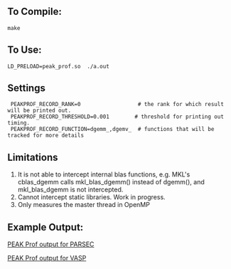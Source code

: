 ## To Compile:

``make`` 

## To Use: 

``LD_PRELOAD=peak_prof.so  ./a.out`` 


## Settings
```
 PEAKPROF_RECORD_RANK=0                  # the rank for which result will be printed out. 
 PEAKPROF_RECORD_THRESHOLD=0.001        # threshold for printing out timing. 
 PEAKPROF_RECORD_FUNCTION=dgemm_,dgemv_  # functions that will be tracked for more details

```

## Limitations
1. It is not able to intercept internal blas functions, e.g.  MKL's cblas_dgemm calls mkl_blas_dgemm() instead of dgemm(), and mkl_blas_dgemm is not intercepted. 
2. Cannot intercept static libraries. Work in progress.
3. Only measures the master thread in OpenMP

## Example Output:
[PEAK Prof output for PARSEC](outputs/output-parsec.md) 

[PEAK Prof output for VASP](outputs/output-vasp.md)


